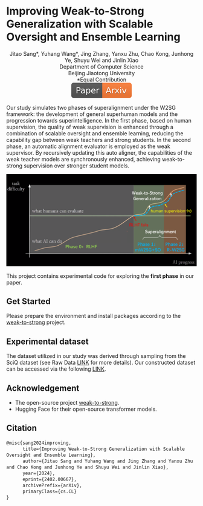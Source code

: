 # Improving Weak-to-Strong Generalization with Scalable Oversight and Ensemble Learning

<div align="center">
Jitao Sang*, Yuhang Wang*, Jing Zhang, Yanxu Zhu, Chao Kong, Junhong Ye, Shuyu Wei and Jinlin Xiao
</div>
<div align="center">
Department of Computer Science
</div>
<div align="center">
Beijing Jiaotong University
</div>
<div align="center">
*Equal Contribution
</div>

<div align="center">
    <a href="https://arxiv.org/pdf/2402.00667.pdf"><img src="images/Paper-Arxiv-orange.svg" ></a>
</div>

Our study simulates two phases of superalignment under the W2SG framework: the development of general superhuman models and the progression towards superintelligence. 
In the first phase, based on human supervision, the quality of weak supervision is enhanced through a combination of scalable oversight and ensemble learning, reducing the capability gap between weak teachers and strong students.
In the second phase, an automatic alignment evaluator is employed as the weak supervisor. By recursively updating this auto aligner, the capabilities of the weak teacher models are synchronously enhanced, achieving weak-to-strong supervision
over stronger student models.

<p align="center">
  <img src="images/2-b.png" >
</p>

This project contains experimental code for exploring the **first phase** in our paper.

## Get Started
Please prepare the environment and install packages according to the [weak-to-strong](https://github.com/openai/weak-to-strong) project.


## Experimental dataset
The dataset utilized in our study was derived through sampling from the SciQ dataset (see Raw Data [LINK](https://huggingface.co/datasets/sciq) for more details). 
Our constructed dataset can be accessed via the following [LINK](https://drive.google.com/drive/folders/1zLtBuysl17TsAjfMSsjc0B4iAXatslWD?usp=drive_link).


## Acknowledgement
- The open-source project [weak-to-strong](https://github.com/openai/weak-to-strong).
- Hugging Face for their open-source transformer models.

## Citation
```
@misc{sang2024improving,
      title={Improving Weak-to-Strong Generalization with Scalable Oversight and Ensemble Learning}, 
      author={Jitao Sang and Yuhang Wang and Jing Zhang and Yanxu Zhu and Chao Kong and Junhong Ye and Shuyu Wei and Jinlin Xiao},
      year={2024},
      eprint={2402.00667},
      archivePrefix={arXiv},
      primaryClass={cs.CL}
}
```
